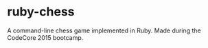 # ruby-chess
A command-line chess game implemented in Ruby. Made during the CodeCore 2015 bootcamp.
